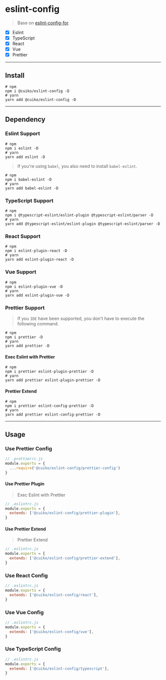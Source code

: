 # eslint-config

> Base on [eslint-config-for](https://github.com/kkfor/eslint-config-for).

- [x] Eslint
- [x] TypeScript
- [x] React
- [x] Vue
- [x] Prettier

------

## Install

```shell
# npm
npm i @cuiko/eslint-config -D
# yarn
yarn add @cuiko/eslint-config -D
```

------

## Dependency

### Eslint Support

```shell
# npm
npm i eslint -D
# yarn
yarn add eslint -D
```

> If you're using `babel`, you also need to install `babel-eslint`.

```shell
# npm
npm i babel-eslint -D
# yarn
yarn add babel-eslint -D
```

### TypeScript Support

```shell
# npm
npm i @typescript-eslint/eslint-plugin @typescript-eslint/parser -D
# yarn
yarn add @typescript-eslint/eslint-plugin @typescript-eslint/parser -D
```

### React Support

```shell
# npm
npm i eslint-plugin-react -D
# yarn
yarn add eslint-plugin-react -D
```

### Vue Support

```shell
# npm
npm i eslint-plugin-vue -D
# yarn
yarn add eslint-plugin-vue -D
```

### Prettier Support

> If you `IDE` have been supported, you don't have to execute the following command.

```shell
# npm
npm i prettier -D
# yarn
yarn add prettier -D
```

#### Exec Eslint with Prettier

```shell
# npm
npm i prettier eslint-plugin-prettier -D
# yarn
yarn add prettier eslint-plugin-prettier -D
```

#### Prettier Extend

```shell
# npm
npm i prettier eslint-config-prettier -D
# yarn
yarn add prettier eslint-config-prettier -D
```

------

## Usage

### Use Prettier Config

```js
// .prettierrc.js
module.exports = {
  ...require('@cuiko/eslint-config/prettier-config')
}
```

#### Use Prettier Plugin

> Exec Eslint with Prettier

```js
// .eslintrc.js
module.exports = {
  extends: ['@cuiko/eslint-config/prettier-plugin'],
}
```

#### Use Prettier Extend

> Prettier Extend

```js
// .eslintrc.js
module.exports = {
  extends: ['@cuiko/eslint-config/prettier-extend'],
}
```

### Use React Config

```js
// .eslintrc.js
module.exports = {
  extends: ['@cuiko/eslint-config/react'],
}
```

### Use Vue Config

```js
// .eslintrc.js
module.exports = {
  extends: ['@cuiko/eslint-config/vue'],
}
```

### Use TypeScript Config

```js
// .eslintrc.js
module.exports = {
  extends: ['@cuiko/eslint-config/typescript'],
}
```